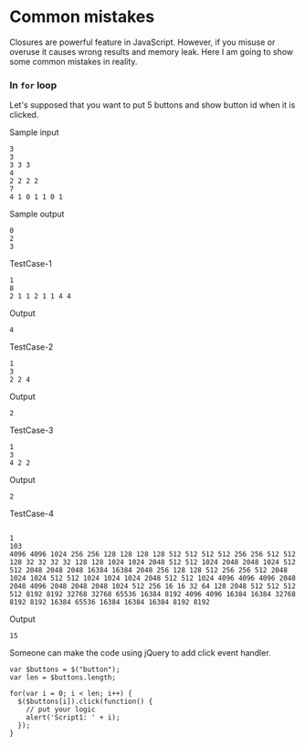 
# Common mistakes

Closures are powerful feature in JavaScript. However, if you misuse or overuse it causes wrong results and memory leak. Here I am going to show some common mistakes in reality.

### In `for` loop

Let's supposed that you want to put 5 buttons and show button id when it is clicked.

Sample input
```
3
3
3 3 3
4
2 2 2 2
7
4 1 0 1 1 0 1
```

Sample output
```
0
2
3
```

TestCase-1
```
1
8
2 1 1 2 1 1 4 4
```
Output
```
4
```

TestCase-2
```
1
3
2 2 4
```
Output
```
2
```


TestCase-3
```
1
3
4 2 2
```
Output
```
2
```

TestCase-4
```

1
103
4096 4096 1024 256 256 128 128 128 128 512 512 512 512 256 256 512 512 128 32 32 32 32 128 128 1024 1024 2048 512 512 1024 2048 2048 1024 512 512 2048 2048 2048 16384 16384 2048 256 128 128 512 256 256 512 2048 1024 1024 512 512 1024 1024 1024 2048 512 512 1024 4096 4096 4096 2048 2048 4096 2048 2048 2048 1024 512 256 16 16 32 64 128 2048 512 512 512 512 8192 8192 32768 32768 65536 16384 8192 4096 4096 16384 16384 32768 8192 8192 16384 65536 16384 16384 16384 8192 8192
```
Output
```
15
```




Someone can make the code using jQuery to add click event handler.

```
var $buttons = $("button");
var len = $buttons.length;

for(var i = 0; i < len; i++) {
  $($buttons[i]).click(function() {
    // put your logic
    alert('Script1: ' + i);
  });
}
```

